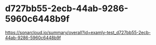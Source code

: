 # d727bb55-2ecb-44ab-9286-5960c6448b9f
https://sonarcloud.io/summary/overall?id=examly-test_d727bb55-2ecb-44ab-9286-5960c6448b9f

